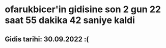 # ofarukbicer'in gidisine son 2 gun 22 saat 55 dakika 42 saniye kaldi

## Gidis tarihi: 30.09.2022 :(